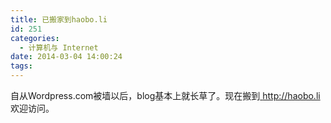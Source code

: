 ```yaml
---
title: 已搬家到haobo.li
id: 251
categories:
  - 计算机与 Internet
date: 2014-03-04 14:00:24
tags:
---
```


自从Wordpress.com被墙以后，blog基本上就长草了。现在搬到[ http://haobo.li ](http://haobo.li)欢迎访问。